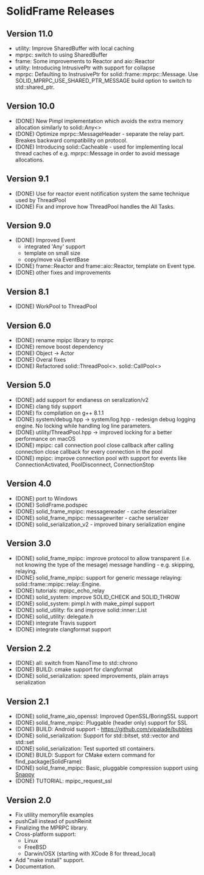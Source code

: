# SolidFrame Releases

## Version 11.0

* utility: Improve SharedBuffer with local caching
* mprpc: switch to using SharedBuffer
* frame: Some improvements to Reactor and aio::Reactor  
* utility: Introducing IntrusivePtr with support for collapse
* mprpc: Defaulting to InstrusivePtr for solid::frame::mprpc::Message. Use SOLID_MPRPC_USE_SHARED_PTR_MESSAGE build option to switch to std::shared_ptr.

## Version 10.0

* (DONE) New Pimpl implementation which avoids the extra memory allocation similarly to solid::Any<>
* (DONE) Optimize mprpc::MessageHeader - separate the relay part. Breakes backward compatibility on protocol.
* (DONE) Introducing solid::Cacheable - used for implementing local thread caches of e.g. mprpc::Message in order to avoid message allocations.

## Version 9.1

* (DONE) Use for reactor event notification system the same technique used by ThreadPool
* (DONE) Fix and improve how ThreadPool handles the All Tasks.

## Version 9.0

* (DONE) Improved Event
  * integrated 'Any' support
  * template on small size
  * copy/move via EventBase
* (DONE) frame::Reactor and frame::aio::Reactor, template on Event type.
* (DONE) other fixes and improvements


## Version 8.1

* (DONE) WorkPool to ThreadPool

## Version 6.0

* (DONE) rename mpipc library to mprpc
* (DONE) remove boost dependency
* (DONE) Object -> Actor
* (DONE) Overal fixes
* (DONE) Refactored solid::ThreadPool<>. solid::CallPool<>

## Version 5.0

* (DONE) add support for endianess on seralization/v2
* (DONE) clang tidy support
* (DONE) fix compilation on g++ 8.1.1
* (DONE) system/debug.hpp -> system/log.hpp - redesign debug logging engine. No locking while handling log line parameters.
* (DONE) utility/ThreadPool.hpp -> improved locking for a better performance on macOS
* (DONE) mpipc: call connection pool close callback after calling connection close callback for every connection in the pool
* (DONE) mpipc: improve connection pool with support for events like ConnectionActivated, PoolDisconnect, ConnectionStop

## Version 4.0

* (DONE) port to Windows
* (DONE) SolidFrame.podspec
* (DONE) solid_frame_mpipc: messagereader - cache deserializer
* (DONE) solid_frame_mpipc: messagewriter - cache serializer
* (DONE) solid_serialization_v2 - improved binary serialization engine

## Version 3.0

* (DONE) solid_frame_mpipc: improve protocol to allow transparent (i.e. not knowing the type of the mesage) message handling - e.g. skipping, relaying.
* (DONE) solid_frame_mpipc: support for generic message relaying: solid::frame::mpipc::relay::Engine. 
* (DONE) tutorials: mpipc_echo_relay
* (DONE) solid_system: improve SOLID_CHECK and SOLID_THROW
* (DONE) solid_system: pimpl.h with make_pimpl support
* (DONE) solid_utility: fix and improve solid::inner::List
* (DONE) solid_utility: delegate.h
* (DONE) integrate Travis support
* (DONE) integrate clangformat support

## Version 2.2

* (DONE) all: switch from NanoTime to std::chrono
* (DONE) BUILD: cmake support for clangformat
* (DONE) solid_serialization: speed improvements, plain arrays serialization

## Version 2.1

* (DONE) solid_frame_aio_openssl: Improved OpenSSL/BoringSSL support
* (DONE) solid_frame_mpipc: Pluggable (header only) support for SSL
* (DONE) BUILD: Android support - https://github.com/vipalade/bubbles
* (DONE) solid_serialization: Support for std::bitset, std::vector<bool> and std::set
* (DONE) solid_serialization: Test suported stl containers.
* (DONE) BUILD: Support for CMake extern command for find_package(SolidFrame)
* (DONE) solid_frame_mpipc: Basic, pluggable compression support using [Snappy](https://google.github.io/snappy/)
* (DONE) TUTORIAL: mpipc_request_ssl


## Version 2.0

* Fix utility memoryfile examples
* pushCall instead of pushReinit
* Finalizing the MPRPC library.
* Cross-platform support:
    * Linux
    * FreeBSD
    * Darwin/OSX (starting with XCode 8 for thread_local)
* Add "make install" support.
* Documentation.

